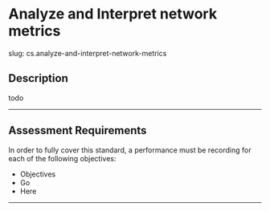 
# Analyze and Interpret network metrics

slug: cs.analyze-and-interpret-network-metrics

## Description
todo


---
## Assessment Requirements
In order to fully cover this standard, a performance must be recording for each of the following objectives:

- Objectives
- Go
- Here


---
